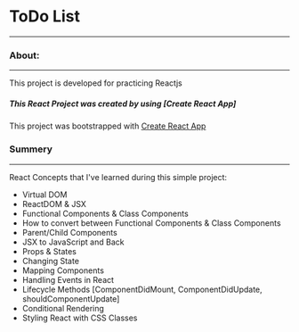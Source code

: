 # ToDo List
***

### About:
***
This project is developed for practicing Reactjs

##### This React Project was created by using [Create React App]
This project was bootstrapped with [Create React App](https://github.com/facebook/create-react-app)

### Summery 
***
React Concepts that I've learned during this simple project:

*  Virtual DOM
*  ReactDOM & JSX
* Functional Components & Class Components
* How to convert between Functional Components & Class Components
* Parent/Child Components
* JSX to JavaScript and Back
* Props & States 
* Changing State
* Mapping Components
* Handling Events in React
*  Lifecycle Methods [ComponentDidMount, ComponentDidUpdate, shouldComponentUpdate]
*  Conditional Rendering
*  Styling React with CSS Classes
